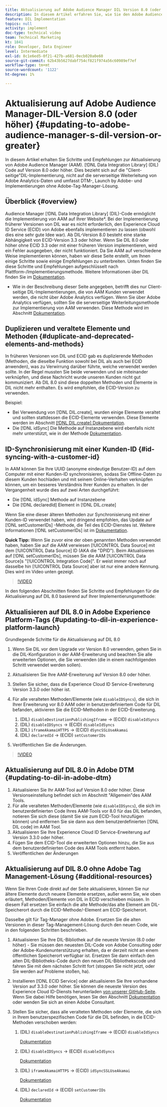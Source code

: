```yaml
---
title: Aktualisierung auf Adobe Audience Manager DIL Version 8.0 (oder höher)
description: In diesem Artikel erfahren Sie, wie Sie den Adobe Audience Manager (AAM) Data Integration Library-Code (DIL) auf Version 8.0 oder höher aktualisieren. Dies bezieht sich auf die "Client-seitige"DIL-Implementierung, nicht auf die serverseitige Weiterleitung von Adobe Analytics-Daten und umfasst DTM-, Launch by Adobe- und Implementierungen ohne Adobe-Tag-Manager-Lösung.
feature: DIL Implementation
topics: null
activity: implement
doc-type: technical video
team: Technical Marketing
kt: 1841
role: Developer, Data Engineer
level: Intermediate
exl-id: 8c1e6ed5-0f21-427b-a681-0ecb020a0e60
source-git-commit: 62b43b5627dabf754cf821f974a56c60989ef7ef
workflow-type: tm+mt
source-wordcount: '1122'
ht-degree: 1%

---
```


# Aktualisierung auf Adobe Audience Manager-DIL-Version 8.0 (oder höher) {#updating-to-adobe-audience-manager-s-dil-version-or-greater}

In diesem Artikel erhalten Sie Schritte und Empfehlungen zur Aktualisierung von Adobe Audience Manager (AAM). [!DNL Data Integration Library] (DIL) Code auf Version 8.0 oder höher. Dies bezieht sich auf die &quot;Client-seitige&quot;DIL-Implementierung, nicht auf die serverseitige Weiterleitung von Adobe Analytics-Daten und umfasst DTM-, Launch by Adobe- und Implementierungen ohne Adobe-Tag-Manager-Lösung.

## Überblick {#overview}

Audience Manager [!DNL Data Integration Library] (DIL)-Code ermöglicht die Implementierung von AAM auf Ihrer Website*. Bei der Implementierung früherer Versionen von DIL war es nicht erforderlich, den Experience Cloud ID Service (ECID) von Adobe ebenfalls implementieren zu lassen (obwohl dies eine sehr gute Idee war). Ab DIL-Version 8.0 besteht eine starke Abhängigkeit von ECID-Version 3.3 oder höher. Wenn Sie DIL 8.0 oder höher ohne ECID 3.3 oder mit einer früheren Version implementieren, wird ein Fehler ausgegeben, der nicht funktioniert. Da Sie AAM auf verschiedene Weise implementieren können, haben wir diese Seite erstellt, um Ihnen einige Schritte sowie einige Empfehlungen zu unterbreiten. Unten finden Sie diese Schritte und Empfehlungen aufgeschlüsselt nach Plattform-/Implementierungsmethode. Weitere Informationen über DIL finden Sie im [Dokumentation](https://experienceleague.adobe.com/docs/audience-manager/user-guide/dil-api/dil-overview.html?lang=en).

* Wie in der Beschreibung dieser Seite angegeben, betrifft dies nur Client-seitige DIL-Implementierungen, die von AAM Kunden verwendet werden, die nicht über Adobe Analytics verfügen. Wenn Sie über Adobe Analytics verfügen, sollten Sie die serverseitige Weiterleitungsmethode zur Implementierung von AAM verwenden. Diese Methode wird im Abschnitt [Dokumentation](https://experienceleague.adobe.com/docs/analytics/admin/admin-tools/server-side-forwarding/ssf.html).

## Duplizieren und veraltete Elemente und Methoden {#duplicate-and-deprecated-elements-and-methods}

In früheren Versionen von DIL und ECID gab es duplizierende Methoden (Methoden, die dieselbe Funktion sowohl bei DIL als auch bei ECID anwenden), was zu Verwirrung darüber führte, welche verwendet werden sollte. In der Regel mussten Sie beide verwenden und sie miteinander verknüpfen, und diese Nachricht wurde unseren Kunden nicht gut kommuniziert. Ab DIL 8.0 sind diese doppelten Methoden und Elemente in DIL nicht mehr enthalten. Es wird empfohlen, die ECID-Version zu verwenden.

Beispiel:

* Bei Verwendung von [!DNL DIL.create], wurden einige Elemente veraltet und sollten stattdessen die ECID-Elemente verwenden. Diese Elemente werden im Abschnitt [[!DNL DIL.create] Dokumentation](https://experienceleague.adobe.com/docs/audience-manager/user-guide/dil-api/class-level-dil-methods/dil-create.html).
* Die [!DNL idSync] Die Methode auf Instanzebene wird ebenfalls nicht mehr unterstützt, wie in der Methode [Dokumentation](https://experienceleague.adobe.com/docs/audience-manager/user-guide/dil-api/dil-instance-methods.html).

## ID-Synchronisierung mit einer Kunden-ID {#id-syncing-with-a-customer-id}

In AAM können Sie Ihre UUID (anonyme eindeutige Benutzer-ID) auf dem Computer mit einer Kunden-ID synchronisieren, sodass Sie Offline-Daten zu diesem Kunden hochladen und mit seinem Online-Verhalten verknüpfen können, um ein besseres Verständnis Ihrer Kunden zu erhalten. In der Vergangenheit wurde dies auf zwei Arten durchgeführt:

* Die [!DNL idSync] Methode auf Instanzebene
* Die [!DNL declaredId] Element in [!DNL DIL.create]

Wenn Sie eine dieser älteren Methoden zur Synchronisierung mit einer Kunden-ID verwendet haben, wird dringend empfohlen, das Update auf [!DNL setCustomerIDs] -Methode, die Teil des ECID-Dienstes ist. Weitere Informationen [!DNL setCustomerIDs] ist im [Dokumentation](https://experienceleague.adobe.com/docs/id-service/using/id-service-api/methods/setcustomerids.html).

**Quick Tipp:** Wenn Sie zuvor eine der oben genannten Methoden verwendet haben, haben Sie auf die AAM verwiesen [!UICONTROL Data Source] mit dem [!UICONTROL Data Source] ID (AKA die &quot;DPID&quot;). Beim Aktualisieren auf [!DNL setCustomerIDs], müssen Sie die AAM [!UICONTROL Data Source]s &quot;[!UICONTROL Integration Code]&quot;. Er weist immer noch auf dasselbe hin [!UICONTROL Data Source] aber ist nur eine andere Kennung. Dies wird im Video unten gezeigt.

>[!VIDEO](https://video.tv.adobe.com/v/23873/?quality=12)

In den folgenden Abschnitten finden Sie Schritte und Empfehlungen für die Aktualisierung auf DIL 8.0 basierend auf Ihrer Implementierungsmethode:

## Aktualisieren auf DIL 8.0 in Adobe Experience Platform-Tags {#updating-to-dil-in-experience-platform-launch}

Grundlegende Schritte für die Aktualisierung auf DIL 8.0

1. Wenn Sie DIL vor dem Upgrade vor Version 8.0 verwenden, gehen Sie in die DIL-Konfiguration in der AAM-Erweiterung und beachten Sie alle erweiterten Optionen, die Sie verwenden (die in einem nachfolgenden Schritt verwendet werden sollen).
1. Aktualisieren Sie Ihre AAM-Erweiterung auf Version 8.0 oder höher.
1. Stellen Sie sicher, dass die Experience Cloud ID Service-Erweiterung Version 3.3.0 oder höher ist.
1. Für alle veralteten Methoden/Elemente (wie `disableIDSyncs`), die sich in Ihrer Erweiterung vor 8.0 AAM oder in benutzerdefiniertem Code für DIL befanden, aktivieren Sie die ECID-Methoden in der ECID-Erweiterung.

   1. (DIL) `disableDestinationPublishingIframe` -> (ECID) `disableIdSyncs`
   1. (DIL) `disableIDSyncs` -> (ECID) `disableIdSyncs`
   1. (DIL) `iframeAkamaiHTTPS` -> (ECID) `dSyncSSLUseAkamai`
   1. (DIL) `declaredId` -> (ECID) `setCustomerIDs`

1. Veröffentlichen Sie die Änderungen.

>[!VIDEO](https://video.tv.adobe.com/v/23874/?quality=12)

## Aktualisierung auf DIL 8.0 in Adobe DTM {#updating-to-dil-in-adobe-dtm}

1. Aktualisieren Sie Ihr AAM-Tool auf Version 8.0 oder höher. Diese Versionseinstellung befindet sich im Abschnitt &quot;Allgemein&quot;des AAM Tools.
1. Für alle veralteten Methoden/Elemente (wie `disableIDSyncs`), die sich im benutzerdefinierten Code Ihres AAM-Tools vor 8.0 für das DIL befanden, notieren Sie sich diese (damit Sie sie zum ECID-Tool hinzufügen können) und entfernen Sie sie dann aus dem benutzerdefinierten [!DNL DIL code] im AAM Tool.
1. Aktualisieren Sie Ihre Experience Cloud ID Service-Erweiterung auf Version 3.3.0 oder höher.
1. Fügen Sie dem ECID-Tool die erweiterten Optionen hinzu, die Sie aus dem benutzerdefinierten Code des AAM Tools entfernt haben.
1. Veröffentlichen der Änderungen

## Aktualisierung auf DIL 8.0 ohne Adobe Tag Management-Lösung {#additional-resources}

Wenn Sie Ihren Code direkt auf der Seite aktualisieren, können Sie nur ältere Elemente durch neuere Elemente ersetzen, außer wenn Sie, wie oben erläutert, Methoden/Elemente von DIL in ECID verschieben müssen. In diesem Fall ersetzen Sie einfach die alte Methode/das alte Element am DIL-Speicherort durch die ECID-Methode/-Element am ECID-Speicherort.

Dasselbe gilt für Tag-Manager ohne Adobe. Ersetzen Sie die alten Versionen in dieser Tag-Management-Lösung durch den neuen Code, wie in den folgenden Schritten beschrieben.

1. Aktualisieren Sie Ihre DIL-Bibliothek auf die neueste Version (8.0 oder höher) - Sie müssen den neuesten DIL-Code von Adobe Consulting oder der Adobe-Kundenunterstützung erhalten, da er derzeit nicht an einem öffentlichen Speicherort verfügbar ist. Ersetzen Sie dann einfach den alten DIL-Bibliotheks-Code durch den neuen DIL-Bibliothekscode und fahren Sie mit dem nächsten Schritt fort (stoppen Sie nicht jetzt, oder Sie werden auf Probleme stoßen, ha).
1. Installieren [!DNL ECID Service] oder aktualisieren Sie Ihre vorhandene Version auf 3.3.0 oder höher. Sie können die neueste Version des Experience Cloud ID-Diensts herunterladen [von unserer GitHub-Seite](https://github.com/Adobe-Marketing-Cloud/id-service/releases). Wenn Sie dabei Hilfe benötigen, lesen Sie den Abschnitt [Dokumentation](https://experienceleague.adobe.com/docs/id-service/using/home.html) oder wenden Sie sich an einen Adobe Consultant.

1. Stellen Sie sicher, dass alle veralteten Methoden oder Elemente, die sich in Ihrem benutzerspezifischen Code für die DIL befinden, in die ECID-Methoden verschoben werden:

   1. (DIL) `disableDestinationPublishingIframe` -> (ECID) `disableIdSyncs`

      [Dokumentation](https://experienceleague.adobe.com/docs/id-service/using/id-service-api/configurations/disableidsync.html)

   1. (DIL) `disableIDSyncs` -> (ECID) `disableIdSyncs`

      [Dokumentation](https://experienceleague.adobe.com/docs/id-service/using/id-service-api/configurations/disableidsync.html)

   1. (DIL) `iframeAkamaiHTTPS` -> (ECID) `idSyncSSLUseAkamai`

      [Dokumentation](https://experienceleague.adobe.com/docs/audience-manager/user-guide/dil-api/class-level-dil-methods/dil-create.html)

   1. (DIL) `declaredId` -> (ECID) `setCustomerIDs`

      [Dokumentation](https://experienceleague.adobe.com/docs/id-service/using/id-service-api/methods/setcustomerids.html)
